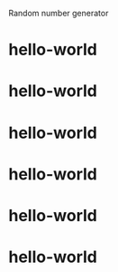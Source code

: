 Random number generator
# hello-world
# hello-world
# hello-world
# hello-world
# hello-world
# hello-world
